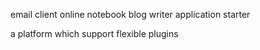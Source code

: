email client
online notebook
blog writer
application starter

a platform which support flexible plugins